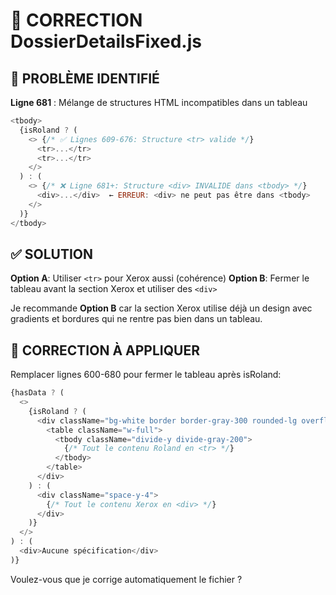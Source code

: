 # 🔧 CORRECTION DossierDetailsFixed.js

## 🚨 PROBLÈME IDENTIFIÉ

**Ligne 681** : Mélange de structures HTML incompatibles dans un tableau

```javascript
<tbody>
  {isRoland ? (
    <> {/* ✅ Lignes 609-676: Structure <tr> valide */}
      <tr>...</tr>
      <tr>...</tr>
    </>
  ) : (
    <> {/* ❌ Ligne 681+: Structure <div> INVALIDE dans <tbody> */}
      <div>...</div>  ← ERREUR: <div> ne peut pas être dans <tbody>
    </>
  )}
</tbody>
```

## ✅ SOLUTION

**Option A**: Utiliser `<tr>` pour Xerox aussi (cohérence)
**Option B**: Fermer le tableau avant la section Xerox et utiliser des `<div>`

Je recommande **Option B** car la section Xerox utilise déjà un design avec gradients et bordures qui ne rentre pas bien dans un tableau.

## 📝 CORRECTION À APPLIQUER

Remplacer lignes 600-680 pour fermer le tableau après isRoland:

```javascript
{hasData ? (
  <>
    {isRoland ? (
      <div className="bg-white border border-gray-300 rounded-lg overflow-hidden shadow-sm">
        <table className="w-full">
          <tbody className="divide-y divide-gray-200">
            {/* Tout le contenu Roland en <tr> */}
          </tbody>
        </table>
      </div>
    ) : (
      <div className="space-y-4">
        {/* Tout le contenu Xerox en <div> */}
      </div>
    )}
  </>
) : (
  <div>Aucune spécification</div>
)}
```

Voulez-vous que je corrige automatiquement le fichier ?
